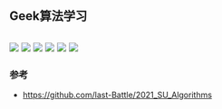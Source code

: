 ## Geek算法学习
[![](https://img.shields.io/badge/blog-@兀坐晴窗独饮茶-red.svg)](https://knightzz.cn)
![](https://img.shields.io/badge/project-递归算法-blue.svg)
![](https://img.shields.io/badge/source-recursion-gold.svg)
![](https://img.shields.io/badge/template-recall-pink.svg)
![](https://img.shields.io/badge/Alibaba-Arthas-green.svg)
![](https://img.shields.io/badge/template-BinartTree-pink.svg)
----

### 参考 
- https://github.com/last-Battle/2021_SU_Algorithms